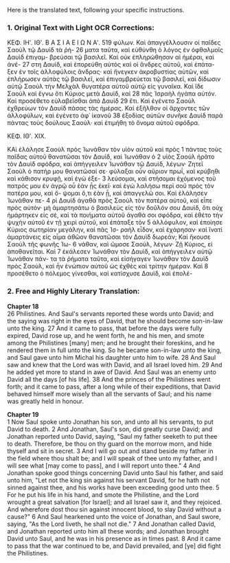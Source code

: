 Here is the translated text, following your specific instructions.

### 1. Original Text with Light OCR Corrections:

ΚΕΦ. ΙΗʹ. ΙΘʹ. Β Α Σ Ι Α Ε Ι Ω Ν Αʹ. 519
φύλων. Καὶ ἀπαγγέλλουσιν οἱ παῖδες Σαοὺλ τῷ Δαυὶδ τὰ ῥή- 26
ματα ταῦτα, καὶ εὐθύνθη ὁ λόγος ἐν ὀφθαλμοῖς Δαυὶδ ἐπιγαμ-
βρεύσαι τῷ βασιλεῖ. Καὶ οὐκ ἐπληρώθησαν αἱ ἡμέραι, καὶ ἀνέ- 27
στη Δαυὶδ, καὶ ἐπορεύθη αὐτὸς καὶ οἱ ἄνδρες αὐτοῦ, καὶ ἐπάτα-
ξεν ἐν τοῖς ἀλλοφύλοις ἄνδρας· καὶ ἤνεγκεν ἀκροβυστίας αὐτῶν,
καὶ ἐπλήρωσεν αὐτὰς τῷ βασιλεῖ, καὶ ἐπιγαμβρεύεται τῷ βασιλεῖ,
καὶ δίδωσιν αὐτῷ Σαοὺλ τὴν Μελχὰλ θυγατέρα αὐτοῦ αὐτῷ εἰς
γυναῖκα. Καὶ ἴδε Σαοὺλ καὶ ἔγνω ὅτι Κύριος μετὰ Δαυὶδ, καὶ 28
πᾶς Ἰσραὴλ ἠγάπα αὐτόν. Καὶ προσέθετο εὐλαβεῖσθαι ἀπὸ Δαυὶδ 29
ἔτι. Καὶ ἐγένετο Σαοὺλ ἐχθρεύων τὸν Δαυὶδ πάσας τὰς ἡμέρας.
Καὶ ἐξῆλθον οἱ ἄρχοντες τῶν ἀλλοφύλων, καὶ ἐγένετο ἀφ᾽ ἱκανοῦ 38
ἐξοδίας αὐτῶν συνῆκε Δαυὶδ παρὰ πάντας τοὺς δούλους Σαοὺλ·
καὶ ἐτιμήθη τὸ ὄνομα αὐτοῦ σφόδρα.

ΚΕΦ. ΙΘʹ. ΧΙΧ.

ΚΑὶ ἐλάλησε Σαοὺλ πρὸς Ἰωνάθαν τὸν υἱὸν αὐτοῦ καὶ πρὸς 1
πάντας τοὺς παῖδας αὐτοῦ θανατῶσαι τὸν Δαυὶδ, καὶ Ἰωνάθαν ὁ 2
υἱὸς Σαοὺλ ἠρᾶτο τὸν Δαυὶδ σφόδρα, καὶ ἀπήγγειλεν Ἰωνάθαν τῷ
Δαυὶδ, λέγων· Ζητεῖ Σαοὺλ ὁ πατήρ μου θανατῶσαί σε· φύλαξαι
οὖν αὔριον πρωΐ, καὶ κρύβηθι καὶ κάθισον κρυφῇ, καὶ ἐγὼ ἐξε- 3
λεύσομαι, καὶ στήσομαι ἐχόμενος τοῦ πατρός μου ἐν ἀγρῷ οὗ ἐὰν
ᾖς ἐκεῖ· καὶ ἐγὼ λαλήσω περὶ σοῦ πρὸς τὸν πατέρα μου, καὶ ὄ-
ψομαι ὅ,τι ἐὰν ᾖ, καὶ ἀπαγγελῶ σοι. Καὶ ἐλάλησεν Ἰωνάθαν πε- 4
ρὶ Δαυὶδ ἀγαθὰ πρὸς Σαοὺλ τὸν πατέρα αὐτοῦ, καὶ εἶπε πρὸς
αὐτόν· μὴ ἁμαρτησάτω ὁ βασιλεὺς εἰς τὸν δοῦλόν σου Δαυὶδ, ὅτι
οὐχ ἡμάρτηκεν εἰς σὲ, καὶ τὰ ποιήματα αὐτοῦ ἀγαθά σοι σφόδρα,
καὶ ἐθέτο τὴν ψυχὴν αὐτοῦ ἐν τῇ χειρὶ αὐτοῦ, καὶ ἐπάταξε τὸν 5
ἀλλόφυλον, καὶ ἐποίησε Κύριος σωτηρίαν μεγάλην, καὶ πᾶς Ἰσ-
ραὴλ εἶδον, καὶ ἐχάρησαν· καὶ ἵνατί ἁμαρτάνεις εἰς αἷμα ἀθῶον
θανατῶσαι τὸν Δαυὶδ δωρεάν; Καὶ ἤκουσε Σαοὺλ τῆς φωνῆς Ἰω- 6
νάθαν, καὶ ὤμοσε Σαοὺλ, λέγων· Ζῇ Κύριος, εἰ ἀποθανεῖται. Καὶ 7
ἐκάλεσεν Ἰωνάθαν τὸν Δαυὶδ, καὶ ἀπήγγειλεν αὐτῷ Ἰωνάθαν πάν-
τα τὰ ῥήματα ταῦτα, καὶ εἰσήγαγεν Ἰωνάθαν τὸν Δαυὶδ πρὸς
Σαοὺλ, καὶ ἦν ἐνώπιον αὐτοῦ ὡς ἐχθὲς καὶ τρίτην ἡμέραν. Καὶ 8
προσέθετο ὁ πόλεμος γίνεσθαι, καὶ κατίσχυσε Δαυὶδ, καὶ ἐπολέ-

### 2. Free and Highly Literary Translation:

**Chapter 18**
<br>
26 Philistines. And Saul's servants reported these words unto David; and the saying was right in the eyes of David, that he should become son-in-law unto the king.
27 And it came to pass, that before the days were fully expired, David rose up, and he went forth, he and his men, and smote among the Philistines [many] men; and he brought their foreskins, and he rendered them in full unto the king. So he became son-in-law unto the king, and Saul gave unto him Michal his daughter unto him to wife.
28 And Saul saw and knew that the Lord was with David, and all Israel loved him.
29 And he added yet more to stand in awe of David. And Saul was an enemy unto David all the days [of his life].
38 And the princes of the Philistines went forth; and it came to pass, after a long while of their expeditions, that David behaved himself more wisely than all the servants of Saul; and his name was greatly held in honour.

**Chapter 19**
<br>
1 Now Saul spoke unto Jonathan his son, and unto all his servants, to put David to death.
2 And Jonathan, Saul's son, did greatly curse David; and Jonathan reported unto David, saying, "Saul my father seeketh to put thee to death. Therefore, be thou on thy guard on the morrow morn, and hide thyself and sit in secret.
3 And I will go out and stand beside my father in the field where thou shalt be; and I will speak of thee unto my father, and I will see what [may come to pass], and I will report unto thee."
4 And Jonathan spoke good things concerning David unto Saul his father, and said unto him, "Let not the king sin against his servant David, for he hath not sinned against thee, and his works have been exceeding good unto thee.
5 For he put his life in his hand, and smote the Philistine, and the Lord wrought a great salvation [for Israel]; and all Israel saw it, and they rejoiced. And wherefore dost thou sin against innocent blood, to slay David without a cause?"
6 And Saul hearkened unto the voice of Jonathan, and Saul swore, saying, "As the Lord liveth, he shall not die."
7 And Jonathan called David, and Jonathan reported unto him all these words; and Jonathan brought David unto Saul, and he was in his presence as in times past.
8 And it came to pass that the war continued to be, and David prevailed, and [ye] did fight the Philistines.